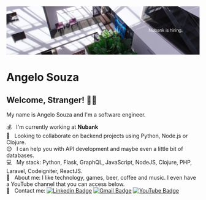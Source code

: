 <img width="auto" src="./header-github.jpg">

# Angelo Souza

## Welcome, Stranger! 🧟‍♂️
My name is Angelo Souza and I'm a software engineer.

 💰  &nbsp; I'm currently working at **Nubank**
 <br/> :purple_heart: &nbsp; Looking to collaborate on backend projects using Python, Node.js or Clojure.
 <br/> :blush: &nbsp; I can help you with API development and maybe even a little bit of databases.
 <br/> :computer: &nbsp; My stack: Python, Flask, GraphQL, JavaScript, NodeJS, Clojure, PHP, Laravel, Codeigniter, ReactJS.
 <br/> 💬  &nbsp; About me: I like technology, games, beer, coffee and music. I even have a YouTube channel that you can access below.
 <br/> :email: &nbsp; Contact me:
 [![Linkedin Badge](https://img.shields.io/badge/-AngeloSouza-blue?style=flat-square&logo=Linkedin&logoColor=white&link=https://www.linkedin.com/in/angelo-souza-26592a42/)](https://www.linkedin.com/in/angelo-souza-26592a42/)
 [![Gmail Badge](https://img.shields.io/badge/-angelo.bz.souza@gmail.com-c14438?style=flat-square&logo=Gmail&logoColor=white&link=mailto:angelo.bz.souza@gmail.com)](mailto:angelo.bz.souza@gmail.com) 
 [![YouTube Badge](https://img.shields.io/badge/-AngeloSouza-c14438?style=flat-square&logo=YouTube&logoColor=white&link=https://www.youtube.com/channel/UCInnM03xiM0BOf5osLyZqlQ)](https://www.youtube.com/channel/UCInnM03xiM0BOf5osLyZqlQ)